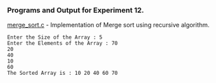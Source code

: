 ### Programs and Output for Experiment 12.

[merge_sort.c](https://github.com/akkupy/DS_S3/blob/main/Exp_12/merge_sort.c) - Implementation of Merge sort using recursive algorithm.
```
Enter the Size of the Array : 5
Enter the Elements of the Array : 70
20
40
10
60
The Sorted Array is : 10 20 40 60 70 

``` 